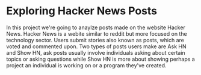 # Exploring Hacker News Posts

In this project we're going to anaylze posts made on the website Hacker News. Hacker News is a webite similar to reddit but more focused on the technology sector. Users submit stories also known as posts, which are voted and commented upon. Two types of posts users make are Ask HN and Show HN, ask posts usually involve individuals asking about certain topics or asking questions while Show HN is more about showing perhaps a project an individual is working on or a program they've created.
